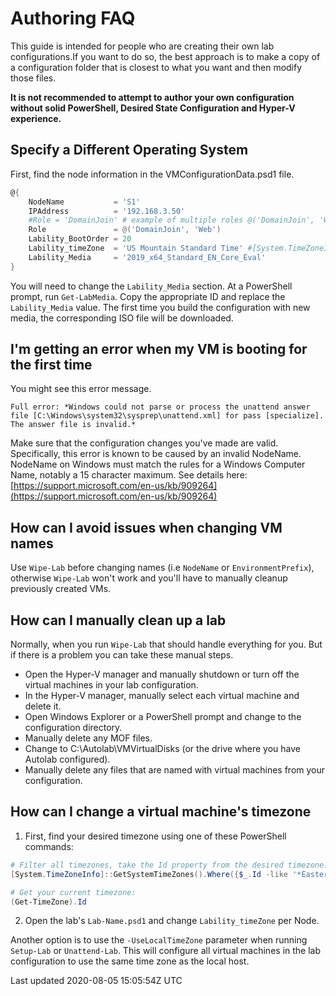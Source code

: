 # Authoring FAQ

This guide is intended for people who are creating their own lab configurations.If you want to do so, the best approach is to make a copy of a configuration folder that is closest to what you want and then modify those files.

**It is not recommended to attempt to author your own configuration without solid PowerShell, Desired State Configuration and Hyper-V experience.**

## Specify a Different Operating System

First, find the node information in the VMConfigurationData.psd1 file.

```powershell
@{
    NodeName           = 'S1'
    IPAddress          = '192.168.3.50'
    #Role = 'DomainJoin' # example of multiple roles @('DomainJoin', 'Web')
    Role               = @('DomainJoin', 'Web')
    Lability_BootOrder = 20
    Lability_timeZone  = 'US Mountain Standard Time' #[System.TimeZoneInfo]::GetSystemTimeZones()
    Lability_Media     = '2019_x64_Standard_EN_Core_Eval'
}
```

You will need to change the `Lability_Media` section. At a PowerShell prompt, run `Get-LabMedia`. Copy the appropriate ID and replace the `Lability_Media` value. The first time you build the configuration with new media, the corresponding ISO file will be downloaded.

## I'm getting an error when my VM is booting for the first time

You might see this error message.

```text
Full error: *Windows could not parse or process the unattend answer file [C:\Windows\system32\sysprep\unattend.xml] for pass [specialize]. The answer file is invalid.*
```

Make sure that the configuration changes you've made are valid. Specifically, this error is known to be caused by an invalid NodeName. NodeName on Windows must match the rules for a Windows Computer Name, notably a 15 character maximum. See details here: [https://support.microsoft.com/en-us/kb/909264](https://support.microsoft.com/en-us/kb/909264)

## How can I avoid issues when changing VM names

Use `Wipe-Lab` before changing names (i.e `NodeName` or `EnvironmentPrefix`), otherwise `Wipe-Lab` won't work and you'll have to manually cleanup previously created VMs.

## How can I manually clean up a lab

Normally, when you run `Wipe-Lab` that should handle everything for you. But if there is a problem you can take these manual steps.

+ Open the Hyper-V manager and manually shutdown or turn off the virtual machines in your lab configuration.
+ In the Hyper-V manager, manually select each virtual machine and delete it.
+ Open Windows Explorer or a PowerShell prompt and change to the configuration directory.
+ Manually delete any MOF files.
+ Change to C:\Autolab\VMVirtualDisks (or the drive where you have Autolab configured).
+ Manually delete any files that are named with virtual machines from your configuration.

## How can I change a virtual machine's timezone

1. First, find your desired timezone using one of these PowerShell commands:

```powershell
# Filter all timezones, take the Id property from the desired timezone:
[System.TimeZoneInfo]::GetSystemTimeZones().Where({$_.Id -like '*Eastern*'})

# Get your current timezone:
(Get-TimeZone).Id
```

2. Open the lab's `Lab-Name.psd1` and change `Lability_timeZone` per Node.

Another option is to use the `-UseLocalTimeZone` parameter when running `Setup-Lab` or `Unattend-Lab`. This will configure all virtual machines in the lab configuration to use the same time zone as the local host.

Last updated 2020-08-05 15:05:54Z UTC
